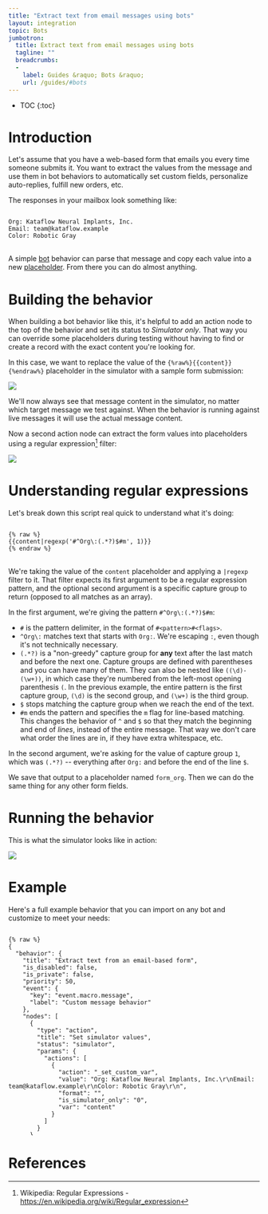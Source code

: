 ```yaml
---
title: "Extract text from email messages using bots"
layout: integration
topic: Bots
jumbotron:
  title: Extract text from email messages using bots
  tagline: ""
  breadcrumbs:
  -
    label: Guides &raquo; Bots &raquo;
    url: /guides/#bots
---
```


* TOC
{:toc}

# Introduction

Let's assume that you have a web-based form that emails you every time someone submits it.  You want to extract the values from the message and use them in bot behaviors to automatically set custom fields, personalize auto-replies, fulfill new orders, etc.

The responses in your mailbox look something like:

<pre>
<code class="language-text">
Org: Kataflow Neural Implants, Inc.
Email: team@kataflow.example
Color: Robotic Gray
</code>
</pre>

A simple [bot](/docs/bots/) behavior can parse that message and copy each value into a new [placeholder](/docs/bots/#dictionaries). From there you can do almost anything.

# Building the behavior

When building a bot behavior like this, it's helpful to add an action node to the top of the behavior and set its status to _Simulator only_. That way you can override some placeholders during testing without having to find or create a record with the exact content you're looking for.

In this case, we want to replace the value of the `{%raw%}{{content}}{%endraw%}` placeholder in the simulator with a sample form submission:

<div class="cerb-screenshot">
<img src="/assets/images/tips/extract-text-from-email-with-bots/bot-action-setup.png" class="screenshot">
</div>

We'll now always see that message content in the simulator, no matter which target message we test against.  When the behavior is running against live messages it will use the actual message content.

Now a second action node can extract the form values into placeholders using a regular expression[^regexp] filter:

<div class="cerb-screenshot">
<img src="/assets/images/tips/extract-text-from-email-with-bots/bot-action-regexp.png" class="screenshot">
</div>

# Understanding regular expressions

Let's break down this script real quick to understand what it's doing:

<pre>
<code class="language-twig">
{% raw %}
{{content|regexp('#^Org\:(.*?)$#m', 1)}}
{% endraw %}
</code>
</pre>

We're taking the value of the `content` placeholder and applying a `|regexp` filter to it. That filter expects its first argument to be a regular expression pattern, and the optional second argument is a specific capture group to return (opposed to all matches as an array).

In the first argument, we're giving the pattern `#^Org\:(.*?)$#m`:

* `#` is the pattern delimiter, in the format of `#<pattern>#<flags>`.
* `^Org\:` matches text that starts with `Org:`. We're escaping `:`, even though it's not technically necessary.
* `(.*?)` is a "non-greedy" capture group for **any** text after the last match and before the next one. Capture groups are defined with parentheses and you can have many of them. They can also be nested like `((\d)-(\w+))`, in which case they're numbered from the left-most opening parenthesis `(`.  In the previous example, the entire pattern is the first capture group, `(\d)` is the second group, and `(\w+)` is the third group.
* `$` stops matching the capture group when we reach the end of the text.
* `#m` ends the pattern and specifies the `m` flag for line-based matching. This changes the behavior of `^` and `$` so that they match the beginning and end of _lines_, instead of the entire message. That way we don't care what order the lines are in, if they have extra whitespace, etc.

In the second argument, we're asking for the value of capture group `1`, which was `(.*?)` -- everything after `Org:` and before the end of the line `$`.

We save that output to a placeholder named `form_org`.  Then we can do the same thing for any other form fields.

# Running the behavior

This is what the simulator looks like in action:

<div class="cerb-screenshot">
<img src="/assets/images/tips/extract-text-from-email-with-bots/bot-action-simulator.png" class="screenshot">
</div>

# Example

Here's a full example behavior that you can import on any bot and customize to meet your needs:

<pre style="max-height:29.5em;">
<code class="language-json">
{% raw %}
{
  "behavior": {
    "title": "Extract text from an email-based form",
    "is_disabled": false,
    "is_private": false,
    "priority": 50,
    "event": {
      "key": "event.macro.message",
      "label": "Custom message behavior"
    },
    "nodes": [
      {
        "type": "action",
        "title": "Set simulator values",
        "status": "simulator",
        "params": {
          "actions": [
            {
              "action": "_set_custom_var",
              "value": "Org: Kataflow Neural Implants, Inc.\r\nEmail: team@kataflow.example\r\nColor: Robotic Gray\r\n",
              "format": "",
              "is_simulator_only": "0",
              "var": "content"
            }
          ]
        }
      },
      {
        "type": "action",
        "title": "Extract values",
        "status": "live",
        "params": {
          "actions": [
            {
              "action": "_set_custom_var",
              "value": "{{content|regexp('#^Org\\:(.*?)$#m', 1)}}",
              "format": "",
              "is_simulator_only": "0",
              "var": "form_org"
            },
            {
              "action": "_set_custom_var",
              "value": "{{content|regexp('#^Email\\:(.*?)$#m', 1)}}",
              "format": "",
              "is_simulator_only": "0",
              "var": "form_email"
            },
            {
              "action": "_set_custom_var",
              "value": "{{content|regexp('#^Color\\:(.*?)$#m', 1)}}",
              "format": "",
              "is_simulator_only": "0",
              "var": "form_color"
            }
          ]
        }
      }
    ]
  }
}
{% endraw %}
</code>
</pre>

# References

[^regexp]: Wikipedia: Regular Expressions - <https://en.wikipedia.org/wiki/Regular_expression>
